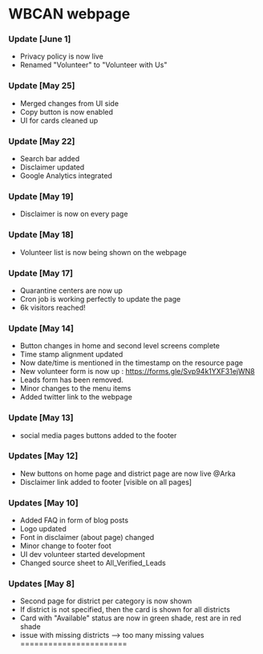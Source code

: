 # WBCAN webpage

### Update [June 1]
+ Privacy policy is now live
+ Renamed "Volunteer" to "Volunteer with Us"

### Update [May 25]
+ Merged changes from UI side
+ Copy button is now enabled
+ UI for cards cleaned up 


### Update [May 22]
+ Search bar added
+ Disclaimer updated
+ Google Analytics integrated 

### Update [May 19]
+ Disclaimer is now on every page
### Update [May 18]
+ Volunteer list is now being shown on the webpage

### Update [May 17]
+ Quarantine centers are now up
+ Cron job is working perfectly to update the page
+ 6k visitors reached! 

### Update [May 14]
+ Button changes in home and second level screens complete
+ Time stamp alignment updated
+ Now date/time is mentioned in the timestamp on the resource page
+ New volunteer form is now up : https://forms.gle/Svp94k1YXF31ejWN8
+ Leads form has been removed.
+ Minor changes to the menu items 
+ Added twitter link to the webpage


### Update [May 13]
+ social media pages buttons  added to the footer

### Updates [May 12]
+ New buttons on home page and district page are now live @Arka
+ Disclaimer link added to footer [visible on all pages]

### Updates [May 10]
+ Added FAQ in form of blog posts
+ Logo updated
+ Font in disclaimer (about page) changed 
+ Minor change to footer foot
+ UI dev volunteer started development
+ Changed source sheet to All_Verified_Leads



### Updates [May 8]
+ Second page for district  per category is now shown 
+ If district is not specified, then the card is shown for all districts
+ Card with "Available" status are now in green shade, rest are in red shade 
+ issue with missing districts --> too many missing values  
=======================
